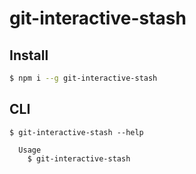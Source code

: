 # git-interactive-stash

## Install

```bash
$ npm i --g git-interactive-stash
```

## CLI

```
$ git-interactive-stash --help

  Usage
    $ git-interactive-stash

```

